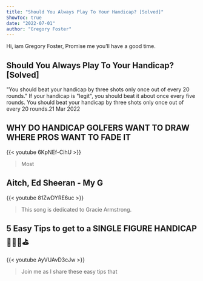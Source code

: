 ```yaml
---
title: "Should You Always Play To Your Handicap? [Solved]"
ShowToc: true 
date: "2022-07-01"
author: "Gregory Foster" 
---
```


Hi, iam Gregory Foster, Promise me you’ll have a good time.
## Should You Always Play To Your Handicap? [Solved]
"You should beat your handicap by three shots only once out of every 20 rounds." If your handicap is "legit", you should beat it about once every five rounds. You should beat your handicap by three shots only once out of every 20 rounds.21 Mar 2022

## WHY DO HANDICAP GOLFERS WANT TO DRAW WHERE PROS WANT TO FADE IT
{{< youtube 6KpNEf-CihU >}}
>Most 

## Aitch, Ed Sheeran - My G
{{< youtube 81ZwDYRE6uc >}}
>This song is dedicated to Gracie Armstrong. 

## 5 Easy Tips to get to a SINGLE FIGURE HANDICAP 🏌🏼‍♂️⛳️
{{< youtube AyVUAvD3cJw >}}
>Join me as I share these easy tips that 

